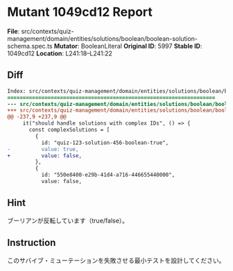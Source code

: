 # Mutant 1049cd12 Report

**File**: src/contexts/quiz-management/domain/entities/solutions/boolean/boolean-solution-schema.spec.ts
**Mutator**: BooleanLiteral
**Original ID**: 5997
**Stable ID**: 1049cd12
**Location**: L241:18–L241:22

## Diff

```diff
Index: src/contexts/quiz-management/domain/entities/solutions/boolean/boolean-solution-schema.spec.ts
===================================================================
--- src/contexts/quiz-management/domain/entities/solutions/boolean/boolean-solution-schema.spec.ts	original
+++ src/contexts/quiz-management/domain/entities/solutions/boolean/boolean-solution-schema.spec.ts	mutated #5997
@@ -237,9 +237,9 @@
     it("should handle solutions with complex IDs", () => {
       const complexSolutions = [
         {
           id: "quiz-123-solution-456-boolean-true",
-          value: true,
+          value: false,
         },
         {
           id: "550e8400-e29b-41d4-a716-446655440000",
           value: false,
```

## Hint

ブーリアンが反転しています（true/false）。

## Instruction

このサバイブ・ミューテーションを失敗させる最小テストを設計してください。
